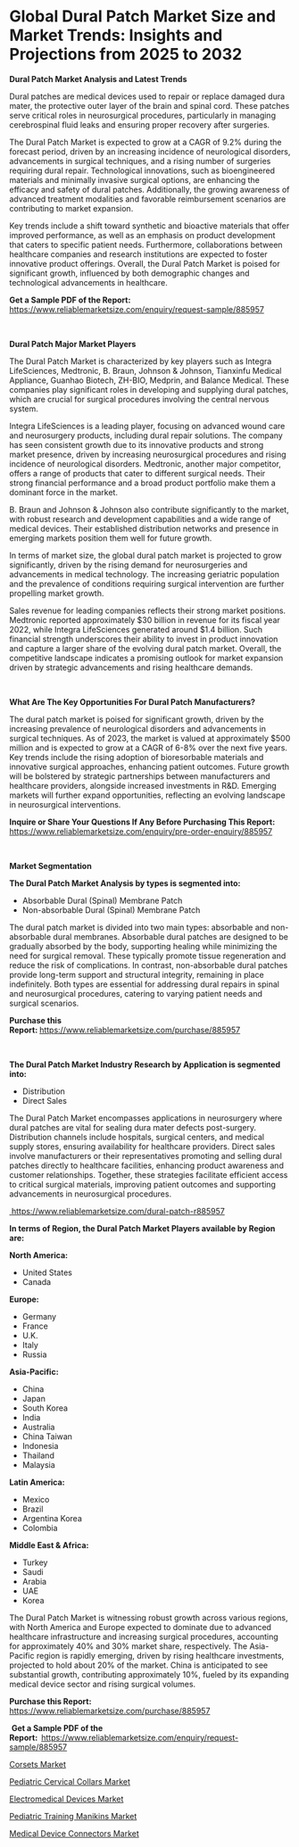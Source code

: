 <p><h1>Global Dural Patch Market Size and Market Trends: Insights and Projections from 2025 to 2032</h1></p><p><strong>Dural Patch Market Analysis and Latest Trends</strong></p>
<p><p>Dural patches are medical devices used to repair or replace damaged dura mater, the protective outer layer of the brain and spinal cord. These patches serve critical roles in neurosurgical procedures, particularly in managing cerebrospinal fluid leaks and ensuring proper recovery after surgeries. </p><p>The Dural Patch Market is expected to grow at a CAGR of 9.2% during the forecast period, driven by an increasing incidence of neurological disorders, advancements in surgical techniques, and a rising number of surgeries requiring dural repair. Technological innovations, such as bioengineered materials and minimally invasive surgical options, are enhancing the efficacy and safety of dural patches. Additionally, the growing awareness of advanced treatment modalities and favorable reimbursement scenarios are contributing to market expansion. </p><p>Key trends include a shift toward synthetic and bioactive materials that offer improved performance, as well as an emphasis on product development that caters to specific patient needs. Furthermore, collaborations between healthcare companies and research institutions are expected to foster innovative product offerings. Overall, the Dural Patch Market is poised for significant growth, influenced by both demographic changes and technological advancements in healthcare.</p></p>
<p><strong>Get a Sample PDF of the Report:&nbsp;</strong> <a href="https://www.reliablemarketsize.com/enquiry/request-sample/885957?utm_campaign=1832&utm_medium=2&utm_source=Github&utm_content=ia&utm_term=03032025&utm_id=dural-patch">https://www.reliablemarketsize.com/enquiry/request-sample/885957</a></p>
<p>&nbsp;</p>
<p><strong>Dural Patch Major Market Players</strong></p>
<p><p>The Dural Patch Market is characterized by key players such as Integra LifeSciences, Medtronic, B. Braun, Johnson & Johnson, Tianxinfu Medical Appliance, Guanhao Biotech, ZH-BIO, Medprin, and Balance Medical. These companies play significant roles in developing and supplying dural patches, which are crucial for surgical procedures involving the central nervous system.</p><p>Integra LifeSciences is a leading player, focusing on advanced wound care and neurosurgery products, including dural repair solutions. The company has seen consistent growth due to its innovative products and strong market presence, driven by increasing neurosurgical procedures and rising incidence of neurological disorders. Medtronic, another major competitor, offers a range of products that cater to different surgical needs. Their strong financial performance and a broad product portfolio make them a dominant force in the market.</p><p>B. Braun and Johnson & Johnson also contribute significantly to the market, with robust research and development capabilities and a wide range of medical devices. Their established distribution networks and presence in emerging markets position them well for future growth.</p><p>In terms of market size, the global dural patch market is projected to grow significantly, driven by the rising demand for neurosurgeries and advancements in medical technology. The increasing geriatric population and the prevalence of conditions requiring surgical intervention are further propelling market growth.</p><p>Sales revenue for leading companies reflects their strong market positions. Medtronic reported approximately $30 billion in revenue for its fiscal year 2022, while Integra LifeSciences generated around $1.4 billion. Such financial strength underscores their ability to invest in product innovation and capture a larger share of the evolving dural patch market. Overall, the competitive landscape indicates a promising outlook for market expansion driven by strategic advancements and rising healthcare demands.</p></p>
<p>&nbsp;</p>
<p><strong>What Are The Key Opportunities For Dural Patch Manufacturers?</strong></p>
<p><p>The dural patch market is poised for significant growth, driven by the increasing prevalence of neurological disorders and advancements in surgical techniques. As of 2023, the market is valued at approximately $500 million and is expected to grow at a CAGR of 6-8% over the next five years. Key trends include the rising adoption of bioresorbable materials and innovative surgical approaches, enhancing patient outcomes. Future growth will be bolstered by strategic partnerships between manufacturers and healthcare providers, alongside increased investments in R&D. Emerging markets will further expand opportunities, reflecting an evolving landscape in neurosurgical interventions.</p></p>
<p><strong>Inquire or Share Your Questions If Any Before Purchasing This Report:</strong> <a href="https://www.reliablemarketsize.com/enquiry/pre-order-enquiry/885957?utm_campaign=1832&utm_medium=2&utm_source=Github&utm_content=ia&utm_term=03032025&utm_id=dural-patch">https://www.reliablemarketsize.com/enquiry/pre-order-enquiry/885957</a></p>
<p>&nbsp;</p>
<p><strong>Market Segmentation</strong></p>
<p><strong>The Dural Patch Market Analysis by types is segmented into:</strong></p>
<p><ul><li>Absorbable Dural (Spinal) Membrane Patch</li><li>Non-absorbable Dural (Spinal) Membrane Patch</li></ul></p>
<p><p>The dural patch market is divided into two main types: absorbable and non-absorbable dural membranes. Absorbable dural patches are designed to be gradually absorbed by the body, supporting healing while minimizing the need for surgical removal. These typically promote tissue regeneration and reduce the risk of complications. In contrast, non-absorbable dural patches provide long-term support and structural integrity, remaining in place indefinitely. Both types are essential for addressing dural repairs in spinal and neurosurgical procedures, catering to varying patient needs and surgical scenarios.</p></p>
<p><strong>Purchase this Report:&nbsp;</strong><a href="https://www.reliablemarketsize.com/purchase/885957?utm_campaign=1832&utm_medium=2&utm_source=Github&utm_content=ia&utm_term=03032025&utm_id=dural-patch">https://www.reliablemarketsize.com/purchase/885957</a></p>
<p>&nbsp;</p>
<p><strong>The Dural Patch Market Industry Research by Application is segmented into:</strong></p>
<p><ul><li>Distribution</li><li>Direct Sales</li></ul></p>
<p><p>The Dural Patch Market encompasses applications in neurosurgery where dural patches are vital for sealing dura mater defects post-surgery. Distribution channels include hospitals, surgical centers, and medical supply stores, ensuring availability for healthcare providers. Direct sales involve manufacturers or their representatives promoting and selling dural patches directly to healthcare facilities, enhancing product awareness and customer relationships. Together, these strategies facilitate efficient access to critical surgical materials, improving patient outcomes and supporting advancements in neurosurgical procedures.</p></p>
<p><a href="https://www.reliablemarketsize.com/dural-patch-r885957?utm_campaign=1832&utm_medium=2&utm_source=Github&utm_content=ia&utm_term=03032025&utm_id=dural-patch">&nbsp;https://www.reliablemarketsize.com/dural-patch-r885957</a></p>
<p><strong>In terms of Region, the Dural Patch Market Players available by Region are:</strong></p>
<p>
    <p> <strong> North America: </strong>
        <ul>
            <li>United States</li>
            <li>Canada</li>
        </ul>
        </p> 
    <p> <strong> Europe: </strong>
        <ul>
            <li>Germany</li>
            <li>France</li>
            <li>U.K.</li>
            <li>Italy</li>
            <li>Russia</li>
        </ul>
        </p> 
    <p> <strong> Asia-Pacific: </strong>
        <ul>
            <li>China</li>
            <li>Japan</li>
            <li>South Korea</li>
            <li>India</li>
            <li>Australia</li>
            <li>China Taiwan</li>
            <li>Indonesia</li>
            <li>Thailand</li>
            <li>Malaysia</li>
        </ul>
        </p> 
    <p> <strong> Latin America: </strong>
        <ul>
            <li>Mexico</li>
            <li>Brazil</li>
            <li>Argentina Korea</li>
            <li>Colombia</li>
        </ul>
        </p> 
    <p> <strong> Middle East & Africa: </strong>
        <ul>
            <li>Turkey</li>
            <li>Saudi</li>
            <li>Arabia</li>
            <li>UAE</li>
            <li>Korea</li>
        </ul>
    </p>
    </p>
<p><p>The Dural Patch Market is witnessing robust growth across various regions, with North America and Europe expected to dominate due to advanced healthcare infrastructure and increasing surgical procedures, accounting for approximately 40% and 30% market share, respectively. The Asia-Pacific region is rapidly emerging, driven by rising healthcare investments, projected to hold about 20% of the market. China is anticipated to see substantial growth, contributing approximately 10%, fueled by its expanding medical device sector and rising surgical volumes.</p></p>
<p><strong>Purchase this Report: </strong><a href="https://www.reliablemarketsize.com/purchase/885957?utm_campaign=1832&utm_medium=2&utm_source=Github&utm_content=ia&utm_term=03032025&utm_id=dural-patch">https://www.reliablemarketsize.com/purchase/885957</a></p>
<p>&nbsp;<strong>Get a Sample PDF of the Report:&nbsp;&nbsp;</strong><a href="https://www.reliablemarketsize.com/enquiry/request-sample/885957?utm_campaign=1832&utm_medium=2&utm_source=Github&utm_content=ia&utm_term=03032025&utm_id=dural-patch">https://www.reliablemarketsize.com/enquiry/request-sample/885957</a></p>
<p><strong></strong></p>
<p><p><a href="https://github.com/yankimber90yankim/Market-Research-Report-List-1/blob/main/corsets-market.md?utm_campaign=1832&utm_medium=2&utm_source=Github&utm_content=ia&utm_term=03032025&utm_id=dural-patch">Corsets Market</a></p><p><a href="https://github.com/nemcemakoi/Market-Research-Report-List-1/blob/main/pediatric-cervical-collars-market.md?utm_campaign=1832&utm_medium=2&utm_source=Github&utm_content=ia&utm_term=03032025&utm_id=dural-patch">Pediatric Cervical Collars Market</a></p><p><a href="https://github.com/rushanday/Market-Research-Report-List-1/blob/main/electromedical-devices-market.md?utm_campaign=1832&utm_medium=2&utm_source=Github&utm_content=ia&utm_term=03032025&utm_id=dural-patch">Electromedical Devices Market</a></p><p><a href="https://github.com/lisaeichler20775/Market-Research-Report-List-1/blob/main/pediatric-training-manikins-market.md?utm_campaign=1832&utm_medium=2&utm_source=Github&utm_content=ia&utm_term=03032025&utm_id=dural-patch">Pediatric Training Manikins Market</a></p><p><a href="https://github.com/edacruz6/Market-Research-Report-List-1/blob/main/medical-device-connectors-market.md?utm_campaign=1832&utm_medium=2&utm_source=Github&utm_content=ia&utm_term=03032025&utm_id=dural-patch">Medical Device Connectors Market</a></p></p>